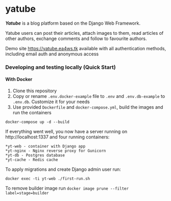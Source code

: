 # yatube

***Yatube*** is a blog platform based on the Django Web Framework.

Yatube users can post their articles, attach images to them, read articles of other authors, exchange comments and follow to favourite authors.

Demo site https://yatube.ea4ws.tk available with all authentication methods, including email auth and anonymous access

### Developing and testing locally (Quick Start)

#### With Docker

  1. Clone this repository
  2. Copy or rename `.env.docker-example` file to `.env` and `.env.db-example` to `.env.db`. Customize it for your needs
  3. Use provided `Dockerfile` and `docker-compose.yml`, build the images and run the containers
  ```
  docker-compose up -d --build
  ```
  If everything went well, you now have a server running on http://localhost:1337 and four running containers:
  
    *yt-web - container with Django app
    *yt-nginx - Nginx reverse proxy for Gunicorn
    *yt-db - Postgres database
    *yt-cache - Redis cache
  
  To apply migrations and create Django admin user run:
  ```
  docker exec -ti yt-web ./first-run.sh
  ```
  To remove builder image run `docker image prune --filter label=stage=builder`
  
